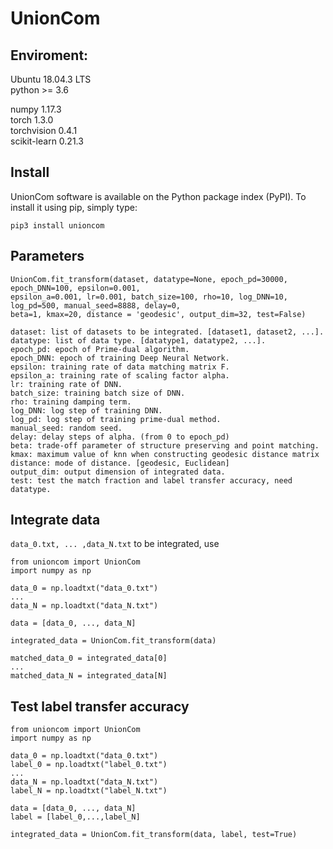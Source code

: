 # UnionCom

## Enviroment:
Ubuntu 18.04.3 LTS  
python >= 3.6

numpy 1.17.3  
torch 1.3.0  
torchvision 0.4.1  
scikit-learn 0.21.3  

## Install
UnionCom software is available on the Python package index (PyPI). To install it using pip, simply type:
```
pip3 install unioncom
```

## Parameters
```
UnionCom.fit_transform(dataset, datatype=None, epoch_pd=30000, epoch_DNN=100, epsilon=0.001, 
epsilon_a=0.001, lr=0.001, batch_size=100, rho=10, log_DNN=10, log_pd=500, manual_seed=8888, delay=0, 
beta=1, kmax=20, distance = 'geodesic', output_dim=32, test=False)
```
```
dataset: list of datasets to be integrated. [dataset1, dataset2, ...].
datatype: list of data type. [datatype1, datatype2, ...].
epoch_pd: epoch of Prime-dual algorithm.
epoch_DNN: epoch of training Deep Neural Network.
epsilon: training rate of data matching matrix F.
epsilon_a: training rate of scaling factor alpha.
lr: training rate of DNN.
batch_size: training batch size of DNN.
rho: training damping term.
log_DNN: log step of training DNN.
log_pd: log step of training prime-dual method.
manual_seed: random seed.
delay: delay steps of alpha. (from 0 to epoch_pd)
beta: trade-off parameter of structure preserving and point matching.
kmax: maximum value of knn when constructing geodesic distance matrix
distance: mode of distance. [geodesic, Euclidean]
output_dim: output dimension of integrated data.
test: test the match fraction and label transfer accuracy, need datatype.
```

## Integrate data
```data_0.txt, ... ,data_N.txt``` to be integrated, use
```
from unioncom import UnionCom
import numpy as np

data_0 = np.loadtxt("data_0.txt")
...
data_N = np.loadtxt("data_N.txt")

data = [data_0, ..., data_N]

integrated_data = UnionCom.fit_transform(data)

matched_data_0 = integrated_data[0]
...
matched_data_N = integrated_data[N]
```

## Test label transfer accuracy
```
from unioncom import UnionCom
import numpy as np

data_0 = np.loadtxt("data_0.txt")
label_0 = np.loadtxt("label_0.txt")
...
data_N = np.loadtxt("data_N.txt")
label_N = np.loadtxt("label_N.txt")

data = [data_0, ..., data_N]
label = [label_0,...,label_N]

integrated_data = UnionCom.fit_transform(data, label, test=True)
```









